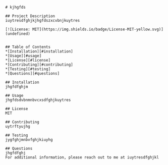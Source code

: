 
    # kjhgfds

    ## Project Description
    iuytresdfghjkjhgfdszxcvbnjkuytres

    [![License: MIT](https://img.shields.io/badge/License-MIT-yellow.svg)](undefined)


    ## Table of Contents
    *[Installation][#installation]
    *[Usage][#usage]
    *[License][#license]
    *[Contributing][#contributing]
    *[Testing][#testing]
    *[Questions][#questions]

    ## Installation
    jhgfdfghjm

    ## Usage
    jhgfdsdvbnmnbvcxsdfghjkuytres

    ## License
    MIT

    ## Contributing
    uytrftyujhg

    ## Testing
    jygfghjmnbvfghjkiuyhg

    ## Questions
    jhgfdfghj
    For additional information, please reach out to me at iuytresdfghjkl
    
